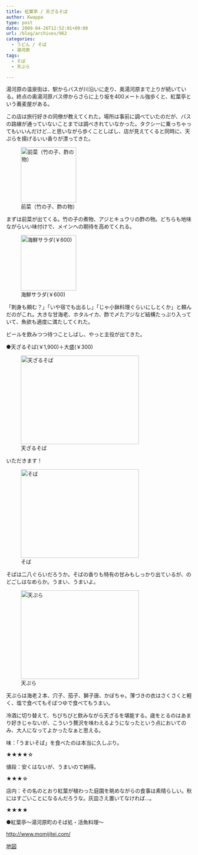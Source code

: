 ```yaml
---
title: 紅葉亭 / 天ざるそば
author: Kwappa
type: post
date: 2009-04-26T12:52:01+09:00
url: /blog/archives/962
categories:
  - うどん / そば
  - 湯河原
tags:
  - そば
  - 天ぷら

---
```

湯河原の温泉街は、駅からバスが川沿いに走り、奥湯河原まで上りが続いている。終点の奥湯河原バス停からさらに上り坂を400メートル強歩くと、紅葉亭という蕎麦屋がある。
  
この店は旅行好きの同僚が教えてくれた。場所は事前に調べていたのだが、バスの路線が通っていないことまでは調べきれていなかった。タクシーに乗っちゃってもいいんだけど…と思いながら歩くことしばし、店が見えてくると同時に、天ぷらを揚げるいい香りが漂ってきた。
  
<figure id="attachment_963" aria-describedby="caption-attachment-963" style="width: 150px" class="wp-caption alignleft"><img src="/blog/images/2009/05/09-04-26_12-42.jpg" alt="前菜（竹の子、酢の物）" title="前菜（竹の子、酢の物）" width="150" height="150" class="size-thumbnail wp-image-963" /><figcaption id="caption-attachment-963" class="wp-caption-text">前菜（竹の子、酢の物）</figcaption></figure>
  
まずは前菜が出てくる。竹の子の煮物、アジとキュウリの酢の物。どちらも地味ながらいい味付けで、メインへの期待を高めてくれる。<br style="clear:both;" />
  
<figure id="attachment_964" aria-describedby="caption-attachment-964" style="width: 150px" class="wp-caption alignleft"><img src="/blog/images/2009/05/09-04-26_12-45.jpg" alt="海鮮サラダ(￥600)" title="海鮮サラダ(￥600)" width="150" height="150" class="size-thumbnail wp-image-964" /><figcaption id="caption-attachment-964" class="wp-caption-text">海鮮サラダ(￥600)</figcaption></figure>
  
「刺身も頼む？」「いや宿でも出るし」「じゃ小鉢料理ぐらいにしとくか」と頼んだのがこれ。大きな甘海老、ホタルイカ、酢で〆たアジなど結構たっぷり入っていて、魚欲も適度に満たしてくれた。<br style="clear:both;" />
  
ビールを飲みつつ待つことしばし、やっと主役が出てきた。
  
●天ざるそば(￥1,900)＋大盛(￥300)
  
<figure id="attachment_965" aria-describedby="caption-attachment-965" style="width: 320px" class="wp-caption aligncenter"><img src="/blog/images/2009/05/09-04-26_12-52.jpg" alt="天ざるそば" title="天ざるそば" width="320" height="240" class="size-medium wp-image-965" /><figcaption id="caption-attachment-965" class="wp-caption-text">天ざるそば</figcaption></figure>
  
いただきます！<br style="clear:both;" />
  
<figure id="attachment_966" aria-describedby="caption-attachment-966" style="width: 320px" class="wp-caption alignleft"><img src="/blog/images/2009/05/09-04-26_12-54.jpg" alt="そば" title="そば" width="320" height="240" class="size-medium wp-image-966" /><figcaption id="caption-attachment-966" class="wp-caption-text">そば</figcaption></figure>
  
そばは二八ぐらいだろうか。そばの香りも特有の甘みもしっかり出ているが、のどごしはなめらか。うまい、うまいよ。<br style="clear:both;" />
  
<figure id="attachment_967" aria-describedby="caption-attachment-967" style="width: 320px" class="wp-caption alignright"><img src="/blog/images/2009/05/09-04-26_12-53.jpg" alt="天ぷら" title="天ぷら" width="320" height="240" class="size-medium wp-image-967" /><figcaption id="caption-attachment-967" class="wp-caption-text">天ぷら</figcaption></figure>
  
天ぷらは海老２本、穴子、茄子、獅子唐、かぼちゃ。薄づきの衣はさくさくと軽く、塩で食べてもそばつゆで食べてもうまい。<br style="clear:both;" />
  
冷酒に切り替えて、ちびちびと飲みながら天ざるを堪能する。歳をとるのはあまり好きじゃないが、こういう贅沢を味わえるようになったという点においてのみ、大人になってよかったなぁと思える。
  
味：「うまいそば」を食べたのは本当に久しぶり。
  
★★★★☆
  
値段：安くはないが、うまいので納得。
  
★★★☆
  
店内：その名のとおり紅葉が植わった庭園を眺めながらの食事は素晴らしい。秋にはすごいことになるんだろうな。灰皿さえ置いてなければ…。
  
★★★★
  
●紅葉亭～湯河原町のそば処・活魚料理～
  
http://www.momijitei.com/
  
<a href="http://maps.google.co.jp/maps?lr=lang_ja&#038;oe=utf-8&#038;client=firefox-a&#038;ie=UTF8&#038;q=%E6%B9%AF%E6%B2%B3%E5%8E%9F%E3%80%80%E7%B4%85%E8%91%89%E4%BA%AD&#038;fb=1&#038;split=1&#038;gl=jp&#038;cid=0,0,7833130738377316047&#038;ei=9zsBSsacJqjq6gPat-miBg&#038;z=16&#038;iwloc=A" target="_blank" rel="noopener noreferrer">地図</a>
